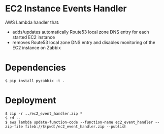 # EC2 Instance Events Handler

AWS Lambda handler that:
* adds/updates automatically Route53 local zone DNS entry for each started EC2 instance
* removes Route53 local zone DNS entry and disables monitoring of the EC2 instance on Zabbix

# Dependencies

```
$ pip install pyzabbix -t .
```

# Deployment

```
$ zip -r ../ec2_event_handler.zip *
$ cd ..
$ aws lambda update-function-code --function-name ec2_event_handler --zip-file fileb://$(pwd)/ec2_event_handler.zip --publish
```
